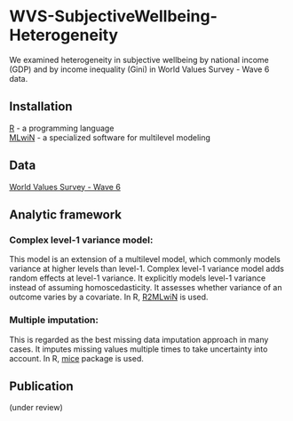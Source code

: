 # WVS-SubjectiveWellbeing-Heterogeneity

We examined heterogeneity in subjective wellbeing by national income (GDP) and by income inequality (Gini) in World Values Survey - Wave 6 data. 

## Installation 
[R](https://cran.r-project.org/bin/windows/base/) - a programming language  
[MLwiN](http://www.bristol.ac.uk/cmm/software/mlwin/download/) - a specialized software for multilevel modeling

## Data
[World Values Survey - Wave 6](http://www.worldvaluessurvey.org/WVSDocumentationWV6.jsp)

## Analytic framework
### Complex level-1 variance model: 
This model is an extension of a multilevel model, which commonly models variance at higher levels than level-1. Complex level-1 variance model adds random effects at level-1 variance. It explicitly models level-1 variance instead of assuming homoscedasticity. It assesses whether variance of an outcome varies by a covariate. In R, [R2MLwiN](https://cran.r-project.org/web/packages/R2MLwiN/R2MLwiN.pdf) is used.

### Multiple imputation:
This is regarded as the best missing data imputation approach in many cases. It imputes missing values multiple times to take uncertainty into account. In R, [mice](https://cran.r-project.org/web/packages/mice/mice.pdf) package is used. 

## Publication
(under review)

